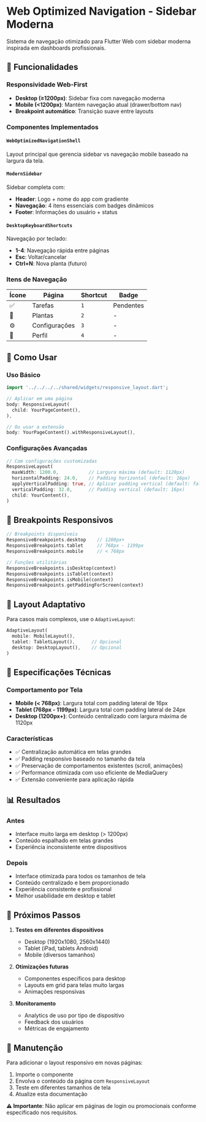# Web Optimized Navigation - Sidebar Moderna

Sistema de navegação otimizado para Flutter Web com sidebar moderna inspirada em dashboards profissionais.

## 🎯 Funcionalidades

### Responsividade Web-First
- **Desktop (≥1200px)**: Sidebar fixa com navegação moderna
- **Mobile (<1200px)**: Mantém navegação atual (drawer/bottom nav)
- **Breakpoint automático**: Transição suave entre layouts

### Componentes Implementados

#### `WebOptimizedNavigationShell`
Layout principal que gerencia sidebar vs navegação mobile baseado na largura da tela.

#### `ModernSidebar`
Sidebar completa com:
- **Header**: Logo + nome do app com gradiente
- **Navegação**: 4 itens essenciais com badges dinâmicos
- **Footer**: Informações do usuário + status

#### `DesktopKeyboardShortcuts`
Navegação por teclado:
- **1-4**: Navegação rápida entre páginas
- **Esc**: Voltar/cancelar
- **Ctrl+N**: Nova planta (futuro)

### Itens de Navegação

| Ícone | Página | Shortcut | Badge |
|-------|--------|----------|-------|
| ✅ | Tarefas | `1` | Pendentes |
| 🌱 | Plantas | `2` | - |
| ⚙️ | Configurações | `3` | - |
| 👤 | Perfil | `4` | - |

## 🚀 Como Usar

### Uso Básico
```dart
import '../../../../shared/widgets/responsive_layout.dart';

// Aplicar em uma página
body: ResponsiveLayout(
  child: YourPageContent(),
),

// Ou usar a extensão
body: YourPageContent().withResponsiveLayout(),
```

### Configurações Avançadas
```dart
// Com configurações customizadas
ResponsiveLayout(
  maxWidth: 1200.0,           // Largura máxima (default: 1120px)
  horizontalPadding: 24.0,    // Padding horizontal (default: 16px)
  applyVerticalPadding: true, // Aplicar padding vertical (default: false)
  verticalPadding: 32.0,      // Padding vertical (default: 16px)
  child: YourContent(),
)
```

## 📱 Breakpoints Responsivos

```dart
// Breakpoints disponíveis
ResponsiveBreakpoints.desktop    // 1200px+
ResponsiveBreakpoints.tablet     // 768px - 1199px
ResponsiveBreakpoints.mobile     // < 768px

// Funções utilitárias
ResponsiveBreakpoints.isDesktop(context)
ResponsiveBreakpoints.isTablet(context)
ResponsiveBreakpoints.isMobile(context)
ResponsiveBreakpoints.getPaddingForScreen(context)
```

## 🎨 Layout Adaptativo

Para casos mais complexos, use o `AdaptiveLayout`:

```dart
AdaptiveLayout(
  mobile: MobileLayout(),
  tablet: TabletLayout(),      // Opcional
  desktop: DesktopLayout(),    // Opcional
)
```

## 🔧 Especificações Técnicas

### Comportamento por Tela
- **Mobile (< 768px)**: Largura total com padding lateral de 16px
- **Tablet (768px - 1199px)**: Largura total com padding lateral de 24px  
- **Desktop (1200px+)**: Conteúdo centralizado com largura máxima de 1120px

### Características
- ✅ Centralização automática em telas grandes
- ✅ Padding responsivo baseado no tamanho da tela
- ✅ Preservação de comportamentos existentes (scroll, animações)
- ✅ Performance otimizada com uso eficiente de MediaQuery
- ✅ Extensão conveniente para aplicação rápida

## 📊 Resultados

### Antes
- Interface muito larga em desktop (> 1200px)
- Conteúdo espalhado em telas grandes
- Experiência inconsistente entre dispositivos

### Depois  
- Interface otimizada para todos os tamanhos de tela
- Conteúdo centralizado e bem proporcionado
- Experiência consistente e profissional
- Melhor usabilidade em desktop e tablet

## 🎯 Próximos Passos

1. **Testes em diferentes dispositivos**
   - Desktop (1920x1080, 2560x1440)
   - Tablet (iPad, tablets Android)
   - Mobile (diversos tamanhos)

2. **Otimizações futuras**
   - Componentes específicos para desktop
   - Layouts em grid para telas muito largas
   - Animações responsivas

3. **Monitoramento**
   - Analytics de uso por tipo de dispositivo
   - Feedback dos usuários
   - Métricas de engajamento

## 🔄 Manutenção

Para adicionar o layout responsivo em novas páginas:

1. Importe o componente
2. Envolva o conteúdo da página com `ResponsiveLayout`
3. Teste em diferentes tamanhos de tela
4. Atualize esta documentação

**⚠️ Importante**: Não aplicar em páginas de login ou promocionais conforme especificado nos requisitos.